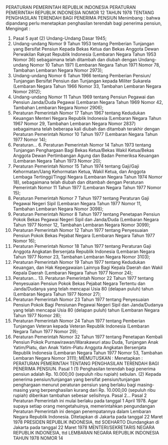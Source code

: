  PERATURAN PEMERINTAH REPUBLIK INDONESIA PERATURAN PEMERINTAH REPUBLIK INDONESIA NOMOR 12 TAHUN 1978 TENTANG PENGHASILAN TERENDAH BAGI PENERIMA PENSIUN
Menimbang :
 bahwa dipandang perlu menetapkan penghasilan terendah bagi penerima pensiun,
Mengingat :

1. Pasal 5 ayat (2) Undang-Undang Dasar 1945;
2. Undang-undang Nomor 9 Tahun 1953 tentang Pemberian Tunjangan yang Bersifat Pensiun Kepada Bekas Ketua dan Bekas Anggota Dewan Perwakilan Rakyat Republik Indonesia (Lembaran Negara Tahun 1953 Nomor 36) sebagaimana telah ditambah dan diubah dengan Undang-undang Nomor 10 Tahun 1971 (Lembaran Negara Tahun 1971 Nomor 78, Tambahan Lembaran Negara Nomor 2973);
3. Undang-undang Nomor 6 Tahun 1966 tentang Pemberian Pensiun/ Tunjangan Bersifat Pensiun dan Tunjangan kepada Militer Sukarela (Lembaran Negara Tahun 1966 Nomor 33, Tambahan Lembaran Negara Nomor 2812);
4. Undang-undang Nomor 11 Tahun 1969 tentang Pensiun Pegawai dan Pensiun Janda/Duda Pegawai (Lembaran Negara Tahun 1969 Nomor 42, Tambahan Lembaran Negara Nomor 2906);
5. Peraturan Pemerintah Nomor 17 Tahun 1967 tentang Kedudukan Keuangan Menteri Negara Republik Indonesia (Lembaran Negara Tahun 1967 Nomor 29, Tambahan Lembaran Negara Nomor 2837) sebagaimana telah beberapa kali diubah dan ditambah terakhir dengan Peraturan Pemerintah Nomor 10 Tahun 1977 (Lembaran Negara Tahun 1977 Nomor 14);
6. Peraturan… 6. Peraturan Pemerintah Nomor 14 Tahun 1973 tentang Tunjangan Penghargaan Bagi Bekas Ketua/Bekas Wakil Ketua/Bekas Anggota Dewan Pertimbangan Agung dan Badan Pemeriksa Keuangan (Lembaran Negara Tahun 1973 Nomor 20);
7. Peraturan Pemerintah Nomor 15 Tahun 1974 tentang Gaji/Gaji Kehormatan/Uang Kehormatan Ketua, Wakil Ketua, dan Anggota Lembaga Tertinggi/Tinggi Negara (Lembaran Negara Tahun 1974 Nomor 18), sebagaimana telah diubah dan ditambah dengan Peraturan Pemerintah Nomor 11 Tahun 1977 (Lembaran Negara Tahun 1977 Nomor 15);
8. Peraturan Pemerintah Nomor 7 Tahun 1977 tentang Peraturan Gaji Pegawai Negeri Sipil (Lembaran Negara Tahun 1977 Nomor 11, Tambahan Lembaran Negara Nomor 3098);
9. Peraturan Pemerintah Nomor 8 Tahun 1977 tentang Penetapan Pensiun Pokok Bekas Pegawai Negeri Sipil dan Janda/Duda (Lembaran Negara Tahun 1977 Nomor 12, Tambahan Lembaran Negara Nomor 3099);
10. Peraturan Pemerintah Nomor 12 Tahun 1977 tentang Penyesuaian Pensiun Pokok Bekas Pejabat Negara (Lembaran Negara Tahun 1977 Nomor 16);
11. Peraturan Pemerintah Nomor 18 Tahun 1977 tentang Peraturan Gaji Anggota Angkatan Bersenjata Republik Indonesia (Lembaran Negara Tahun 1977 Nomor 23, Tambahan Lembaran Negara Nomor 3103);
12. Peraturan Pemerintah Nomor 19 Tahun 1977 tentang Kedudukan Keuangan, dan Hak Kepegawaian Lainnya Bagi Kepala Daerah dan Wakil Kepala Daerah (Lembaran Negara Tahun 1977 Nomor 24);
13. Peraturan… 13. Peraturan Pemerintah Nomor 22 Tahun 1977 tentang Penyesuaian Pensiun Pokok Bekas Pejabat Negara Tertentu dan Janda/Dudanya yang telah mencapai Usia 80 (delapan puluh) tahun (Lembaran Negara Tahun 1977 Nomor 27);
14. Peraturan Pemerintah Nomor 23 Tahun 1977 tentang Penyesuaian Pensiun Pokok Bagi Pensiunan Pegawai Negeri Sipil dan Janda/Dudanya yang telah mencapai Usia 80 (delapan puluh) tahun (Lembaran Negara Tahun 1977 Nomor 28);
15. Peraturan Pemerintah Nomor 24 Tahun 1977 tentang Pemberian Tunjangan Veteran kepada Veteran Republik Indonesia (Lembaran Negara Tahun 1977 Nomor 29);
16. Peraturan Pemerintah Nomor 32 Tahun 1977 tentang Penetapan Kembali Pensiun Pokok Purnawirawan/Warakawuri atau Duda, Tunjangan Anak Yatim/Piatu, dan Anak Yatim-Piatu Anggota Angkatan Bersenjata Republik Indonesia (Lembaran Negara Tahun 1977 Nomor 53, Tambahan Lembaran Negara Nomor 3111);
MEMUTUSKAN :
 Menetapkan : PERATURAN PEMERINTAH TENTANG PENGHASILAN TERENDAH BAGI PENERIMA PENSIUN.
Pasal 1
(1) Penghasilan terendah bagi penerima pensiun adalah Rp. 10.000,00 (sepuluh ribu rupiah) sebulan.
(2) Kepada penerima pensiun/tunjangan yang bersifat pensiun/tunjangan penghargaan menurut peraturan pensiun yang berlaku bagi masing-masing yang berpenghasilan kurang dari Rp.
10.000,00 (sepuluh ribu rupiah) diberikan tambahan sebesar selisihnya. Pasal 2…
Pasal 2
Peraturan Pemerintah ini mulai berlaku pada tanggal 1 April 1978. Agar supaya setiap orang mengetahuinya, memerintahkan pengundangan Peraturan Pemerintah ini dengan penempatannya dalam Lembaran Negara Republik Indonesia. Ditetapkan di Jakarta pada tanggal 22 Maret 1978 PRESIDEN REPUBLIK INDONESIA, ttd SOEHARTO Diundangkan di Jakarta pada tanggal 22 Maret 1978 MENTERI/SEKRETARIS NEGARA REPUBLIK INDONESIA, ttd LEMBARAN NEGARA REPUBLIK INDONESIA TAHUN 1978 NOMOR 14